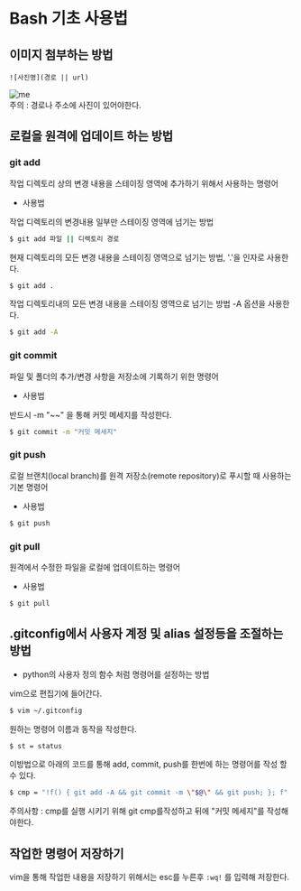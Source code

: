# Bash 기초 사용법
## 이미지 첨부하는 방법
```
![사진명](경로 || url)
```
![me](https://github.com/mcb-dataai/blog/blob/dev_notes/jackson/dev_notes/Jackson/img/mcb_logo.jpg)\
주의 : 경로나 주소에 사진이 있어야한다.


## 로컬을 원격에 업데이트 하는 방법

### git add
작업 디렉토리 상의 변경 내용을 스테이징 영역에 추가하기 위해서 사용하는 명령어
- 사용법

작업 디렉토리의 변경내용 일부만 스테이징 영역에 넘기는 방법
```bash
$ git add 파일 || 디렉토리 경로
``` 

현재 디렉토리의 모든 변경 내용을 스테이징 영역으로 넘기는 방법, '.'을 인자로 사용한다.
```bash
$ git add . 
```

작업 디렉토리내의 모든 변경 내용을 스테이징 영역으로 넘기는 방법 -A 옵션을 사용한다.
```bash
$ git add -A 
```


### git commit
파일 및 폴더의 추가/변경 사항을 저장소에 기록하기 위한 명령어
- 사용법

반드시 -m "~~" 을 통해 커밋 메세지를 작성한다.
```bash
$ git commit -m "커밋 메세지"
```


### git push
로컬 브랜치(local branch)를 원격 저장소(remote repository)로 푸시할 때 사용하는 기본 명령어
- 사용법

```bash
$ git push 
```


### git pull
원격에서 수정한 파일을 로컬에 업데이트하는 명령어
- 사용법

```bash
$ git pull
```


## .gitconfig에서 사용자 계정 및 alias 설정등을 조절하는 방법
- python의 사용자 정의 함수 처럼 명령어를 설정하는 방법

vim으로 편집기에 들어간다.
```bash
$ vim ~/.gitconfig
```
원하는 명령어 이름과 동작을 작성한다.
```bash
$ st = status
```
이방법으로 아래의 코드를 통해 add, commit, push를 한번에 하는 명령어를 작성 할 수 있다.
```bash
$ cmp = "!f() { git add -A && git commit -m \"$@\" && git push; }; f"
```
주의사항 : cmp를 실행 시키기 위해 git cmp를작성하고 뒤에 "커밋 메세지"를 작성해야한다.

## 작업한 명령어 저장하기
vim을 통해 작업한 내용을 저장하기 위해서는 esc를 누른후 ```:wq!``` 를 입력해 저장한다. 
